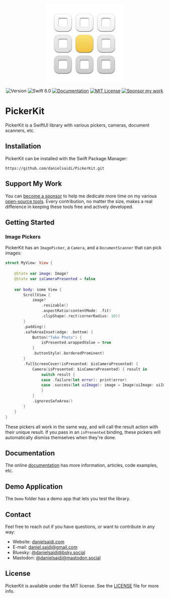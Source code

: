 <p align="center">
    <img src="Resources/Icon.png" alt="Project Icon" width="250" />
</p>

<p align="center">
    <img src="https://img.shields.io/github/v/release/danielsaidi/PickerKit?color=%2300550&sort=semver" alt="Version" />
    <img src="https://img.shields.io/badge/swift-6.0-orange.svg" alt="Swift 6.0" />
    <a href="https://danielsaidi.github.io/PickerKit"><img src="https://img.shields.io/badge/documentation-web-blue.svg" alt="Documentation" /></a>
    <a href="https://github.com/danielsaidi/PickerKit/blob/master/LICENSE"><img src="https://img.shields.io/github/license/danielsaidi/PickerKit" alt="MIT License" /></a>
    <a href="https://github.com/sponsors/danielsaidi"><img src="https://img.shields.io/badge/sponsor-GitHub-red.svg" alt="Sponsor my work" /></a>
</p>


# PickerKit

PickerKit is a SwiftUI library with various pickers, cameras, document scanners, etc.



## Installation

PickerKit can be installed with the Swift Package Manager:

```
https://github.com/danielsaidi/PickerKit.git
```



## Support My Work

You can [become a sponsor][Sponsors] to help me dedicate more time on my various [open-source tools][OpenSource]. Every contribution, no matter the size, makes a real difference in keeping these tools free and actively developed.



## Getting Started

### Image Pickers

PickerKit has an `ImagePicker`, a `Camera`, and a `DocumentScanner` that can pick images:

```swift
struct MyView: View {

    @State var image: Image?
    @State var isCameraPresented = false
    
    var body: some View {
        ScrollView {
            image?
                .resizable()
                .aspectRatio(contentMode: .fit)
                .clipShape(.rect(cornerRadius: 10))
        }
        .padding()
        .safeAreaInset(edge: .bottom) {
            Button("Take Photo") {
                isPresented.wrappedValue = true
            }
            .buttonStyle(.borderedProminent)
        }
        .fullScreenCover(isPresented: $isCameraPresented) {
            Camera(isPresented: $isCameraPresented) { result in
                switch result {
                case .failure(let error): print(error)
                case .success(let uiImage): image = Image(uiImage: uiImage)
                }
            }
            .ignoresSafeArea()
        }
    }
}
```

These pickers all work in the same way, and will call the result action with their unique result. If you pass in an `isPresented` binding, these pickers will automatically dismiss themselves when they're done.



## Documentation

The online [documentation][Documentation] has more information, articles, code examples, etc.



## Demo Application

The `Demo` folder has a demo app that lets you test the library.



## Contact

Feel free to reach out if you have questions, or want to contribute in any way:

* Website: [danielsaidi.com][Website]
* E-mail: [daniel.saidi@gmail.com][Email]
* Bluesky: [@danielsaidi@bsky.social][Bluesky]
* Mastodon: [@danielsaidi@mastodon.social][Mastodon]



## License

PickerKit is available under the MIT license. See the [LICENSE][License] file for more info.



[Email]: mailto:daniel.saidi@gmail.com
[Website]: https://danielsaidi.com
[GitHub]: https://github.com/danielsaidi
[OpenSource]: https://danielsaidi.com/opensource
[Sponsors]: https://github.com/sponsors/danielsaidi

[Bluesky]: https://bsky.app/profile/danielsaidi.bsky.social
[Mastodon]: https://mastodon.social/@danielsaidi
[Twitter]: https://twitter.com/danielsaidi

[Documentation]: https://danielsaidi.github.io/PickerKit
[Getting-Started]: https://danielsaidi.github.io/PickerKit/documentation/Pickerkit/getting-started
[License]: https://github.com/danielsaidi/PickerKit/blob/master/LICENSE
